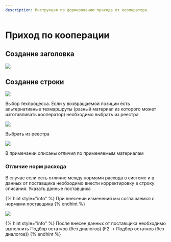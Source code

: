 ```yaml
---
description: Инструкция по формированию прихода от кооператора
---
```


# Приход по кооперации

## Создание заголовка

![](<../../../.gitbook/assets/image (484).png>)

## Создание строки

![](<../../../.gitbook/assets/image (575).png>)

Выбор техпроцесса. Если у возвращаемой позиции есть альтернативные техмаршруты (разный материал из которого может изготавливать кооператор) необходимо выбрать из реестра

![](../../../.gitbook/assets/image.png)

Выбрать из реестра

![](<../../../.gitbook/assets/image (679).png>)

В примечании описаны отличия по применяемым материалам

### Отличие норм расхода

В случае если есть отличие между нормами расхода в системе и в данных от поставщика необходимо внести корректировку в строку списания. Указать данные поставщика

{% hint style="info" %}
При внесении изменений мы соглашаемся с нормами поставщика
{% endhint %}

![](<../../../.gitbook/assets/image (539).png>)

{% hint style="info" %}
После внесен данных от поставщика необходимо выполнить Подбор остатков (без диалогов) (F2 -> Подбор остатков (без диалогов))
{% endhint %}
